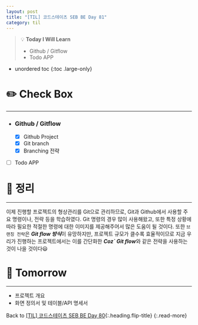 ```yaml
---
layout: post
title: "[TIL] 코드스테이츠 SEB BE Day 81"
category: til
---
```

> 💡 **Today I Will Learn**
>
> * Github / Gitflow
> * Todo APP

* unordered toc
{:toc .large-only}

# ✏️ Check Box
***

* ### Github / Gitflow
  * [x] <label>Github Project</label>
  * [x] <label>Git branch</label>
  * [x] <label>Branching 전략</label>

* [ ] <label>Todo APP</label>


# 📌 정리
***

이제 진행할 프로젝트의 형상관리를 Git으로 관리하므로, Git과 Github에서 사용할 주요 명령이나, 전략 등을 학습하였다. Git 명령의 경우 많이 사용해왔고, 또한 특정 상황에 따라 필요한 적절한 명령에 대한 이미지를 제공해주어서 많은 도움이 될 것이다. 또한 `브랜칭 전략`은 ***Git flow 방식***이 유망하지만, 프로젝트 규모가 클수록 효율적이므로 지금 우리가 진행하는 프로젝트에서는 이를 간단화한 ***Coz` Git flow***와 같은 전략을 사용하는 것이 나을 것이다😃

# 🎯 Tomorrow
***

* 프로젝트 개요
* 화면 정의서 및 테이블/API 명세서

Back to [[TIL] 코드스테이츠 SEB BE Day 80](220819-til){:.heading.flip-title}
{:.read-more}